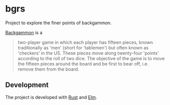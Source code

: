 # bgrs
Project to explore the finer points of backgammon.

[Backgammon][wikipedia:backgammon] is a

>  two-player game in which each player has fifteen pieces, known traditionally as 'men' (short for 'tablemen') but often known as 'checkers' in the US. These pieces move along twenty-four 'points' according to the roll of two dice. The objective of the game is to move the fifteen pieces around the board and be first to bear off, i.e. remove them from the board. 

## Development
The project is developed with [Rust][language:rust] and [Elm][language:elm].

[language:elm]: https://elm-lang.org/
[language:rust]: https://www.rust-lang.org/
[wikipedia:backgammon]: https://en.wikipedia.org/wiki/Backgammon
